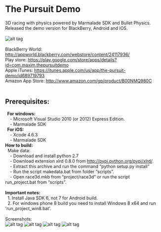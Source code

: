 The Pursuit Demo
================================

3D racing with physics powered by Marmalade SDK and Bullet Physics.<br>
Released the demo version for BlackBerry, Android and iOS.
<br><br>
![alt tag](https://raw.github.com/maximbilan/cpp_marmalade_sdk_the_pursuit_3d/master/data/img/screen1.png)
<br><br>
BlackBerry World: http://appworld.blackberry.com/webstore/content/24117936/ <br>
Play store: https://play.google.com/store/apps/details?id=com.maxim.thepursuitdemo <br>
Apple iTunes: https://itunes.apple.com/us/app/the-pursuit-demo/id689719793 <br>
Amazon App Store: http://www.amazon.com/gp/product/B00NMQ980C <br>
<br>
## Prerequisites:
<b>&nbsp;&nbsp;For windows:</b> <br>
&nbsp;&nbsp;&nbsp;&nbsp;- Microsoft Visual Studio 2010 (or 2012) Express Edition. <br>
&nbsp;&nbsp;&nbsp;&nbsp;- Marmalade SDK <br>
<b>&nbsp;&nbsp;For iOS:</b> <br>
&nbsp;&nbsp;&nbsp;&nbsp;- Xcode 4.6.3 <br>
&nbsp;&nbsp;&nbsp;&nbsp;- Marmalade SDK <br>
<b>How to build:</b> <br>
&nbsp;&nbsp;Make data: <br>
&nbsp;&nbsp;&nbsp;&nbsp;- Download and install python 2.7 <br>
&nbsp;&nbsp;&nbsp;&nbsp;- Download extension xlrd 0.8.0 from http://pypi.python.org/pypi/xlrd/. <br>
&nbsp;&nbsp;&nbsp;&nbsp;- Extract this archive and run the command “python setup.py install” <br>
&nbsp;&nbsp;&nbsp;&nbsp;- Run the script makedata.bat from folder “scripts”. <br>
&nbsp;&nbsp;&nbsp;&nbsp;- Open race3d.mkb from “project/race3d” or run the script run_project.bat from “scripts”. <br>
<br>
<b>Important notes: </b> <br>
&nbsp;&nbsp;1. Install Java SDK 6, not 7 for Android build. <br>
&nbsp;&nbsp;2. For windows phone 8 build you need to install Windows 8 x64 and run 'run_project_win8.bat'. <br>
<br>
Screenshots:<br>
![alt tag](https://raw.github.com/maximbilan/cpp_marmalade_sdk_the_pursuit_3d/master/data/img/screen2.png)
![alt tag](https://raw.github.com/maximbilan/cpp_marmalade_sdk_the_pursuit_3d/master/data/img/screen3.png)
![alt tag](https://raw.github.com/maximbilan/cpp_marmalade_sdk_the_pursuit_3d/master/data/img/screen4.png)
![alt tag](https://raw.github.com/maximbilan/cpp_marmalade_sdk_the_pursuit_3d/master/data/img/screen5.png)
